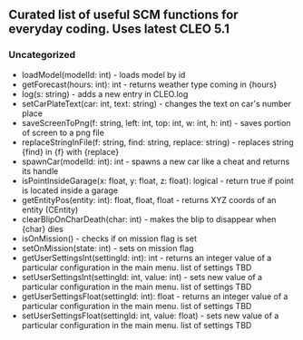 ## Curated list of useful SCM functions for everyday coding. Uses latest CLEO 5.1


### Uncategorized

* loadModel(modelId: int) - loads model by id
* getForecast(hours: int): int - returns weather type coming in {hours}
* log(s: string) - adds a new entry in CLEO.log
* setCarPlateText(car: int, text: string) - changes the text on car's number place
* saveScreenToPng(f: string, left: int, top: int, w: int, h: int) - saves portion of screen to a png file
* replaceStringInFile(f: string, find: string, replace: string) - replaces string {find} in {f} with {replace}
* spawnCar(modelId: int): int - spawns a new car like a cheat and returns its handle
* isPointInsideGarage(x: float, y: float, z: float): logical - return true if point is located inside a garage
* getEntityPos(entity: int): float, float, float - returns XYZ coords of an entity (CEntity)
* clearBlipOnCharDeath(char: int) - makes the blip to disappear when {char} dies
* isOnMission() - checks if on mission flag is set
* setOnMission(state: int) - sets on mission flag
* getUserSettingsInt(settingId: int): int - returns an integer value of a particular configuration in the main menu. list of settings TBD
* setUserSettingsInt(settingId: int, value: int) - sets new value of a particular configuration in the main menu. list of settings TBD
* getUserSettingsFloat(settingId: int): float - returns an integer value of a particular configuration in the main menu. list of settings TBD
* setUserSettingsFloat(settingId: int, value: float) - sets new value of a particular configuration in the main menu. list of settings TBD
